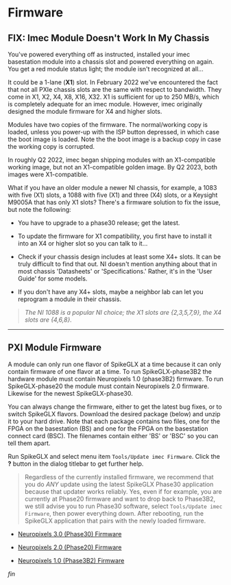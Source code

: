 # Firmware

## FIX: Imec Module Doesn't Work In My Chassis

You've powered everything off as instructed, installed your imec basestation
module into a chassis slot and powered everything on again. You get a red
module status light; the module isn't recognized at all...

It could be a 1-lane (**X1**) slot. In February 2022 we've encountered the
fact that not all PXIe chassis slots are the same with respect to bandwidth.
They come in X1, X2, X4, X8, X16, X32. X1 is sufficient for up to 250 MB/s,
which is completely adequate for an imec module. However, imec originally
designed the module firmware for X4 and higher slots.

Modules have two copies of the firmware. The normal/working copy is loaded,
unless you power-up with the ISP button depressed, in which case the boot
image is loaded. Note the the boot image is a backup copy in case the working
copy is corrupted.

In roughly Q2 2022, imec began shipping modules with an X1-compatible
working image, but not an X1-compatible golden image. By Q2 2023, both
images were X1-compatible.

What if you have an older module a newer NI chassis, for example, a 1083
with five (X1) slots, a 1088 with five (X1) and three (X4) slots, or a
Keysight M9005A that has only X1 slots? There's a firmware solution to fix
the issue, but note the following:

* You have to upgrade to a phase30 release; get the latest.

* To update the firmware for X1 compatibility, you first have to install
it into an X4 or higher slot so you can talk to it...

* Check if your chassis design includes at least some X4+ slots. It can be
truly difficult to find that out. NI doesn't mention anything about that
in most chassis 'Datasheets' or 'Specifications.' Rather, it's in the
'User Guide' for some models.

* If you don't have any X4+ slots, maybe a neighbor lab can let you
reprogram a module in their chassis.

>*The NI 1088 is a popular NI choice; the X1 slots are {2,3,5,7,9}, the
X4 slots are {4,6,8}.*

------

## PXI Module Firmware

A module can only run one flavor of SpikeGLX at a time because it can only
contain firmware of one flavor at a time. To run SpikeGLX-phase3B2 the
hardware module must contain Neuropixels 1.0 (phase3B2) firmware. To run
SpikeGLX-phase20 the module must contain Neuropixels 2.0 firmware. Likewise
for the newest SpikeGLX-phase30.

You can always change the firmware, either to get the latest bug fixes, or
to switch SpikeGLX flavors. Download the desired package (below) and unzip
it to your hard drive. Note that each package contains two files, one for
the FPGA on the basestation (BS) and one for the FPGA on the basestation
connect card (BSC). The filenames contain either 'BS' or 'BSC' so you can
tell them apart.

Run SpikeGLX and select menu item `Tools/Update imec Firmware`. Click
the **?** button in the dialog titlebar to get further help.

>Regardless of the currently installed firmware, we recommend that you
do *ANY* update using the latest SpikeGLX Phase30 application because
that updater works reliably. Yes, even if for example, you are currently
at Phase20 firmware and want to drop back to Phase3B2, we still advise
you to run Phase30 software, select `Tools/Update imec Firmware`, then
power everything down. After rebooting, run the SpikeGLX application that
pairs with the newly loaded firmware.

* [Neuropixels 3.0 (Phase30) Firmware](../Support/NP30ModuleFirmware.zip)

* [Neuropixels 2.0 (Phase20) Firmware](../Support/NP20ModuleFirmware.zip)

* [Neuropixels 1.0 (Phase3B2) Firmware](../Support/NP10ModuleFirmware.zip)


_fin_

